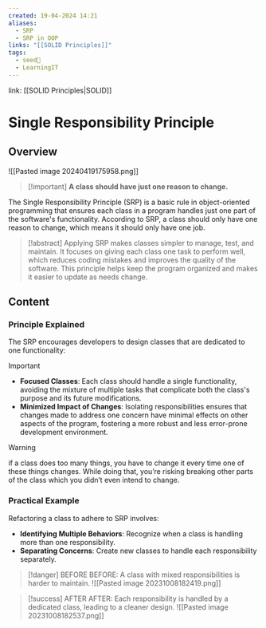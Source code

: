 ```yaml
---
created: 19-04-2024 14:21
aliases:
  - SRP
  - SRP in OOP
links: "[[SOLID Principles]]"
tags:
  - seed🌱
  - LearningIT
---
```

link: [[SOLID Principles|SOLID]]

# Single Responsibility Principle

## Overview

![[Pasted image 20240419175958.png]]
>[!important] **A class should have just one reason to change.**

The Single Responsibility Principle (SRP) is a basic rule in object-oriented programming that ensures each class in a program handles just one part of the software's functionality. According to SRP, a class should only have one reason to change, which means it should only have one job.

> [!abstract] 
>Applying SRP makes classes simpler to manage, test, and maintain. It focuses on giving each class one task to perform well, which reduces coding mistakes and improves the quality of the software. This principle helps keep the program organized and makes it easier to update as needs change.

## Content

### Principle Explained

The SRP encourages developers to design classes that are dedicated to one functionality:

> [!important]
> 
>- **Focused Classes**: Each class should handle a single functionality, avoiding the mixture of multiple tasks that complicate both the class's purpose and its future modifications.
>- **Minimized Impact of Changes**: Isolating responsibilities ensures that changes made to address one concern have minimal effects on other aspects of the program, fostering a more robust and less error-prone development environment.


> [!warning] 
> if a class does too many things, you have to change it every time one of these things changes. While doing that, you’re risking breaking other parts of the class which you didn’t even intend to change.


### Practical Example

Refactoring a class to adhere to SRP involves:

- **Identifying Multiple Behaviors**: Recognize when a class is handling more than one responsibility.
- **Separating Concerns**: Create new classes to handle each responsibility separately.

> [!danger] BEFORE
> BEFORE: A class with mixed responsibilities is harder to maintain.
>![[Pasted image 20231008182419.png]]


> [!success] AFTER
>AFTER: Each responsibility is handled by a dedicated class, leading to a cleaner design.
>![[Pasted image 20231008182537.png]]

